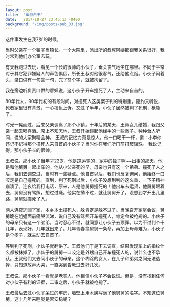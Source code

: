 ```yaml
---
layout: post
title:  "幽游白书"
date:   2017-10-27 23:45:13 -0400
background: '/img/posts/pub_33.jpg'
---
```


这件事发生在我7岁的时候。

当时父亲在一个镇子当镇长。一个大院里，派出所的叔叔阿姨都跟我关系很好，我时常到他们办公室去玩。

有天我跑过去玩，看见一个长的很帅的小伙子，垂头丧气地坐在哪里。不同于平常对于其它犯罪嫌疑人的声色俱厉，所长王叔对他很客气，还给他点烟。小伙子闷着头，录口供有一句答一句，完了签个字，就被拘留了。

我在旁边听负责口供的廖姨说，这小伙子开车撞死了人，主动来自首的。

80年代末，90年代初的有段时间，对撞死人这类案子判的特别重。隐约又听说，死者家里很有背景，一心报仇上诉。又过了半年，小伙子居然被判了死刑，枪毙了。

时光一晃而过，后来父亲调离了那个小镇。十年后的某天，王叔女儿结婚，我跟父亲一起去喝喜酒。席上不知怎地，王叔开始谈起他经手的一些案子。种种耸人听闻，说的大家聚精会神。
王叔的记忆力真是惊人，他一口喝干一杯，道：小李你还记不记得那个撞死人来自首的小伙子？当时你在我们所门前打玻璃珠。
我说记得，那小伙子长的很帅。

王叔说，那小伙子当年才22岁，他是跑运输的，家中的独子啊~~出事的那天，他是和他舅舅一起出车的。他从小父亲死的早，母亲也只有这一个弟弟。撞死了人之后，我们去调查过，当时有一些疑点。他自首以后，我们也反复询问，他始终一口咬定是自己撞死的。直到，判了死刑以后，小伙子没想到判的这么重，一下子精神崩溃了。连夜给我打电话，原来，人是他舅舅撞死的！他出车去运货，他舅舅跟着去，舅舅没有驾照，想过过瘾。他实在拗不过，就让舅舅开了，没想到才开出几里路，舅舅就撞死了人。

两人连夜逃回了家，本乡本土撞死人，躲肯定是躲不过了。当晚召开家庭会议，舅舅跪在姐姐面前痛哭流涕，说自己没有驾照开车撞死人，肯定会被枪毙的。小伙子的母亲只有这一个弟弟，当时忍心不过，就同意让小伙子去顶罪。以为不过判个十几年，表现好，几年就出来了。几年青春换舅舅一条命，再加上母命难为，小伙子是个孝子，就主动去自首了。

等到判了死刑，小伙子就翻供了。王叔他们于是下去调查，结果发现车上的指纹什么都被抹掉了。小伙子的舅舅一口咬定是外甥自己开车撞死人的，说什么也不承认。王叔他们又去问小伙子的母亲，这个糊涂的女人，在儿子和弟弟之间无法选择，只知道放声大哭，一直哭到昏厥过去好几次。

王叔说，那小伙子一看就是老实人，他相信小伙子不会说谎。但是，没有找到任何对小伙子有利的证据，二审之后，小伙子就被枪毙了。

王叔最后去过小伙子呆过的牢房，墙壁上用木炭写满了他舅舅的名字。不知这位舅舅，这十几年来睡觉是否安稳呢？

